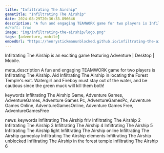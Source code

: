 ```yaml
---
title: "Infiltrating The Airship"
gametitle: "Infiltrating The Airship"
date: 2024-08-29T20:36:33.896646
description: "A fun and engaging TEAMWORK game for two players is Infiltrating The Airship. Aid Infiltrating The Airship in locating the Forest Temple's exit. Watergirl and Fireboy must stay out of the water, and be cautious since the green muck will kill them both!"
#draft: true
image: "img/infiltrating-the-airship/logo.png"
tags: [adventure, mobile]
embedUrl: "https://henrystickmanunblocked.github.io/infiltrating-the-airship/"
---
```


Infiltrating The Airship is an exciting game featuring Adventure | Desktop | Mobile.

meta_description
A fun and engaging TEAMWORK game for two players is Infiltrating The Airship. Aid Infiltrating The Airship in locating the Forest Temple's exit. Watergirl and Fireboy must stay out of the water, and be cautious since the green muck will kill them both!


keywords
Infiltrating The Airship Game, Adventure Games, AdventureGames, Adventure Games Pc, AdventureGamesPc, Adventure Games Online, AdventureGamesOnline, Adventure Games Free, AdventureGamesFree


news_keywords
Infiltrating The Airship friv Infiltrating The Airship 2 Infiltrating The Airship 3 Infiltrating The Airship 4 Infiltrating The Airship 5 Infiltrating The Airship light Infiltrating The Airship online Infiltrating The Airship gameplay Infiltrating The Airship elements Infiltrating The Airship unblocked Infiltrating The Airship in the forest temple Infiltrating The Airship 6

